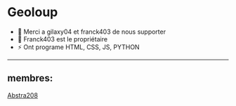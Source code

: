 # Geoloup

- 🔭 Merci a gilaxy04 et franck403 de nous supporter
- 🌱 Franck403 est le propriétaire
- ⚡ Ont programe HTML, CSS, JS, PYTHON

--------
membres:
--------
[Abstra208](https://github.com/abstra208)
